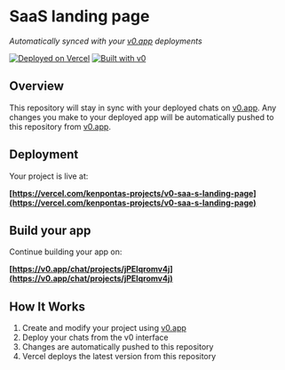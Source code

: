 # SaaS landing page

*Automatically synced with your [v0.app](https://v0.app) deployments*

[![Deployed on Vercel](https://img.shields.io/badge/Deployed%20on-Vercel-black?style=for-the-badge&logo=vercel)](https://vercel.com/kenpontas-projects/v0-saa-s-landing-page)
[![Built with v0](https://img.shields.io/badge/Built%20with-v0.app-black?style=for-the-badge)](https://v0.app/chat/projects/jPEIqromv4j)

## Overview

This repository will stay in sync with your deployed chats on [v0.app](https://v0.app).
Any changes you make to your deployed app will be automatically pushed to this repository from [v0.app](https://v0.app).

## Deployment

Your project is live at:

**[https://vercel.com/kenpontas-projects/v0-saa-s-landing-page](https://vercel.com/kenpontas-projects/v0-saa-s-landing-page)**

## Build your app

Continue building your app on:

**[https://v0.app/chat/projects/jPEIqromv4j](https://v0.app/chat/projects/jPEIqromv4j)**

## How It Works

1. Create and modify your project using [v0.app](https://v0.app)
2. Deploy your chats from the v0 interface
3. Changes are automatically pushed to this repository
4. Vercel deploys the latest version from this repository